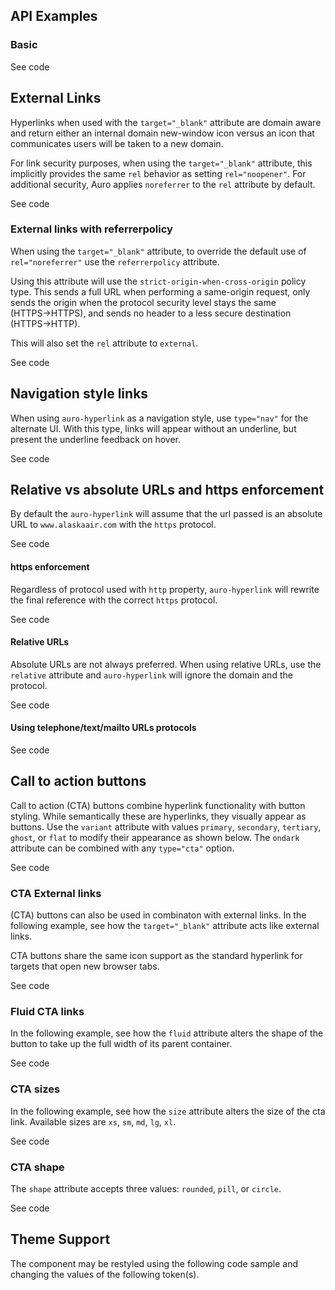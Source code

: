 <style>
  .exampleWrapper--ondark {
    color: var(--ds-color-text-primary-inverse);
  }
</style>

<!-- AURO-GENERATED-CONTENT:START (FILE:src=./../docs/api.md) -->
<!-- AURO-GENERATED-CONTENT:END -->

## API Examples

### Basic

<div class="exampleWrapper">
  <!-- AURO-GENERATED-CONTENT:START (FILE:src=./../apiExamples/basic.html) -->
  <!-- AURO-GENERATED-CONTENT:END -->
</div>

<div class="exampleWrapper--ondark">
  <!-- AURO-GENERATED-CONTENT:START (FILE:src=./../apiExamples/basic-ondark.html) -->
  <!-- AURO-GENERATED-CONTENT:END -->
</div>

<auro-accordion alignRight>
  <span slot="trigger">See code</span>

<!-- AURO-GENERATED-CONTENT:START (CODE:src=./../apiExamples/basic.html) -->
<!-- AURO-GENERATED-CONTENT:END -->
<!-- AURO-GENERATED-CONTENT:START (CODE:src=./../apiExamples/basic-ondark.html) -->
<!-- AURO-GENERATED-CONTENT:END -->

</auro-accordion>

## External Links

Hyperlinks when used with the `target="_blank"` attribute are domain aware and return either an internal domain new-window icon versus an icon that communicates users will be taken to a new domain.

For link security purposes, when using the `target="_blank"` attribute, this implicitly provides the same `rel` behavior as setting `rel="noopener"`. For additional security, Auro applies `noreferrer` to the `rel` attribute by default.

<div class="exampleWrapper">
  <!-- AURO-GENERATED-CONTENT:START (FILE:src=./../apiExamples/external.html) -->
  <!-- AURO-GENERATED-CONTENT:END -->
</div>

<div class="exampleWrapper--ondark">
  <!-- AURO-GENERATED-CONTENT:START (FILE:src=./../apiExamples/external-ondark.html) -->
  <!-- AURO-GENERATED-CONTENT:END -->
</div>

<auro-accordion alignRight>
  <span slot="trigger">See code</span>

<!-- AURO-GENERATED-CONTENT:START (CODE:src=./../apiExamples/external.html) -->
<!-- AURO-GENERATED-CONTENT:END -->
<!-- AURO-GENERATED-CONTENT:START (CODE:src=./../apiExamples/external-ondark.html) -->
<!-- AURO-GENERATED-CONTENT:END -->

</auro-accordion>

### External links with referrerpolicy

When using the `target="_blank"` attribute, to override the default use of `rel="noreferrer"` use the `referrerpolicy` attribute.

Using this attribute will use the `strict-origin-when-cross-origin` policy type. This sends a full URL when performing a same-origin request, only sends the origin when the protocol security level stays the same (HTTPS→HTTPS), and sends no header to a less secure destination (HTTPS→HTTP).

This will also set the `rel` attribute to `external`.

<div class="exampleWrapper">
<!-- AURO-GENERATED-CONTENT:START (FILE:src=./../apiExamples/external-referrer.html) -->
<!-- AURO-GENERATED-CONTENT:END -->
</div>

<div class="exampleWrapper--ondark">
<!-- AURO-GENERATED-CONTENT:START (FILE:src=./../apiExamples/external-referrer-ondark.html) -->
<!-- AURO-GENERATED-CONTENT:END -->
</div>

<auro-accordion alignRight>
  <span slot="trigger">See code</span>

<!-- AURO-GENERATED-CONTENT:START (CODE:src=./../apiExamples/external-referrer.html) -->
<!-- AURO-GENERATED-CONTENT:END -->
<!-- AURO-GENERATED-CONTENT:START (CODE:src=./../apiExamples/external-referrer-ondark.html) -->
<!-- AURO-GENERATED-CONTENT:END -->

</auro-accordion>

## Navigation style links

When using `auro-hyperlink` as a navigation style, use `type="nav"` for the alternate UI. With this type, links will appear without an underline, but present the underline feedback on hover.

<div class="exampleWrapper">
  <!-- AURO-GENERATED-CONTENT:START (FILE:src=./../apiExamples/navStyle.html) -->
  <!-- AURO-GENERATED-CONTENT:END -->
</div>

<div class="exampleWrapper--ondark">
  <!-- AURO-GENERATED-CONTENT:START (FILE:src=./../apiExamples/navStyle-ondark.html) -->
  <!-- AURO-GENERATED-CONTENT:END -->
</div>

<auro-accordion alignRight>
  <span slot="trigger">See code</span>

<!-- AURO-GENERATED-CONTENT:START (CODE:src=./../apiExamples/navStyle.html) -->
<!-- AURO-GENERATED-CONTENT:END -->
<!-- AURO-GENERATED-CONTENT:START (CODE:src=./../apiExamples/navStyle-ondark.html) -->
<!-- AURO-GENERATED-CONTENT:END -->

</auro-accordion>

## Relative vs absolute URLs and https enforcement

By default the `auro-hyperlink` will assume that the url passed is an absolute URL to `www.alaskaair.com` with the `https` protocol.

<div class="exampleWrapper">
  <!-- AURO-GENERATED-CONTENT:START (FILE:src=./../apiExamples/relativevsabsolute.html) -->
  <!-- AURO-GENERATED-CONTENT:END -->
</div>

<auro-accordion alignRight>
  <span slot="trigger">See code</span>

<!-- AURO-GENERATED-CONTENT:START (CODE:src=./../apiExamples/relativevsabsolute_code.html) -->
<!-- AURO-GENERATED-CONTENT:END -->

</auro-accordion>

#### https enforcement

Regardless of protocol used with `http` property, `auro-hyperlink` will rewrite the final reference with the correct `https` protocol.

<div class="exampleWrapper">
  <!-- AURO-GENERATED-CONTENT:START (FILE:src=./../apiExamples/httpsEnforcement.html) -->
  <!-- AURO-GENERATED-CONTENT:END -->
</div>

<auro-accordion alignRight>
  <span slot="trigger">See code</span>

<!-- AURO-GENERATED-CONTENT:START (CODE:src=./../apiExamples/httpsEnforcement_code.html) -->
<!-- AURO-GENERATED-CONTENT:END -->

</auro-accordion>

#### Relative URLs

Absolute URLs are not always preferred. When using relative URLs, use the `relative` attribute and `auro-hyperlink` will ignore the domain and the protocol.

<div class="exampleWrapper">
  <!-- AURO-GENERATED-CONTENT:START (FILE:src=./../apiExamples/relativeUrl.html) -->
  <!-- AURO-GENERATED-CONTENT:END -->
</div>

<auro-accordion alignRight>
  <span slot="trigger">See code</span>

<!-- AURO-GENERATED-CONTENT:START (CODE:src=./../apiExamples/relativeUrl_code.html) -->
<!-- AURO-GENERATED-CONTENT:END -->

</auro-accordion>

#### Using telephone/text/mailto URLs protocols

<div class="exampleWrapper">
  <!-- AURO-GENERATED-CONTENT:START (FILE:src=./../apiExamples/URLscheme.html) -->
  <!-- AURO-GENERATED-CONTENT:END -->
</div>

<auro-accordion alignRight>
  <span slot="trigger">See code</span>

<!-- AURO-GENERATED-CONTENT:START (CODE:src=./../apiExamples/URLscheme.html) -->
<!-- AURO-GENERATED-CONTENT:END -->

</auro-accordion>

## Call to action buttons

Call to action (CTA) buttons combine hyperlink functionality with button styling. While semantically these are hyperlinks, they visually appear as buttons. Use the `variant` attribute with values `primary`, `secondary`, `tertiary`, `ghost`, or `flat` to modify their appearance as shown below. The `ondark` attribute can be combined with any `type="cta"` option.

<div class="exampleWrapper">
  <!-- AURO-GENERATED-CONTENT:START (FILE:src=./../apiExamples/cta.html) -->
  <!-- AURO-GENERATED-CONTENT:END -->
</div>

<div class="exampleWrapper--ondark">
  <!-- AURO-GENERATED-CONTENT:START (FILE:src=./../apiExamples/cta-ondark.html) -->
  <!-- AURO-GENERATED-CONTENT:END -->
</div>

<auro-accordion alignRight>
  <span slot="trigger">See code</span>

<!-- AURO-GENERATED-CONTENT:START (CODE:src=./../apiExamples/cta.html) -->
<!-- AURO-GENERATED-CONTENT:END -->
<!-- AURO-GENERATED-CONTENT:START (CODE:src=./../apiExamples/cta-ondark.html) -->
  <!-- AURO-GENERATED-CONTENT:END -->

</auro-accordion>

### CTA External links

(CTA) buttons can also be used in combinaton with external links. In the following example, see how the `target="_blank"` attribute acts like external links.


CTA buttons share the same icon support as the standard hyperlink for targets that open new browser tabs.

<div class="exampleWrapper">
  <!-- AURO-GENERATED-CONTENT:START (FILE:src=./../apiExamples/cta-external-link.html) -->
  <!-- AURO-GENERATED-CONTENT:END -->
</div>

<div class="exampleWrapper--ondark">
  <!-- AURO-GENERATED-CONTENT:START (FILE:src=./../apiExamples/cta-external-link-ondark.html) -->
  <!-- AURO-GENERATED-CONTENT:END -->
</div>

<auro-accordion alignRight>
  <span slot="trigger">See code</span>

<!-- AURO-GENERATED-CONTENT:START (CODE:src=./../apiExamples/cta-external-link.html) -->
<!-- AURO-GENERATED-CONTENT:END -->
<!-- AURO-GENERATED-CONTENT:START (CODE:src=./../apiExamples/cta-external-link-ondark.html) -->
<!-- AURO-GENERATED-CONTENT:END -->

</auro-accordion>

### Fluid CTA links

In the following example, see how the `fluid` attribute alters the shape of the button to take up the full width of its parent container.

<div class="exampleWrapper">
  <!-- AURO-GENERATED-CONTENT:START (FILE:src=./../apiExamples/cta-fluid.html) -->
  <!-- AURO-GENERATED-CONTENT:END -->
</div>

<auro-accordion alignRight>
  <span slot="trigger">See code</span>

<!-- AURO-GENERATED-CONTENT:START (CODE:src=./../apiExamples/cta-fluid.html) -->
<!-- AURO-GENERATED-CONTENT:END -->

</auro-accordion>

### CTA sizes

In the following example, see how the `size` attribute alters the size of the cta link. Available sizes are `xs`, `sm`, `md`, `lg`, `xl`.

<div class="exampleWrapper">
  <!-- AURO-GENERATED-CONTENT:START (FILE:src=./../apiExamples/cta-size.html) -->
  <!-- AURO-GENERATED-CONTENT:END -->
</div>

<auro-accordion alignRight>
  <span slot="trigger">See code</span>

<!-- AURO-GENERATED-CONTENT:START (CODE:src=./../apiExamples/cta-size.html) -->
<!-- AURO-GENERATED-CONTENT:END -->

</auro-accordion>

### CTA shape

The `shape` attribute accepts three values: `rounded`, `pill`, or `circle`.

<div class="exampleWrapper">
  <!-- AURO-GENERATED-CONTENT:START (FILE:src=./../apiExamples/cta-shape.html) -->
  <!-- AURO-GENERATED-CONTENT:END -->
</div>

<auro-accordion alignRight>
  <span slot="trigger">See code</span>

<!-- AURO-GENERATED-CONTENT:START (CODE:src=./../apiExamples/cta-shape.html) -->
<!-- AURO-GENERATED-CONTENT:END -->

</auro-accordion>

## Theme Support

The component may be restyled using the following code sample and changing the values of the following token(s).

<!-- AURO-GENERATED-CONTENT:START (CODE:src=./../src/styles/tokens.css) -->
<!-- AURO-GENERATED-CONTENT:END -->
